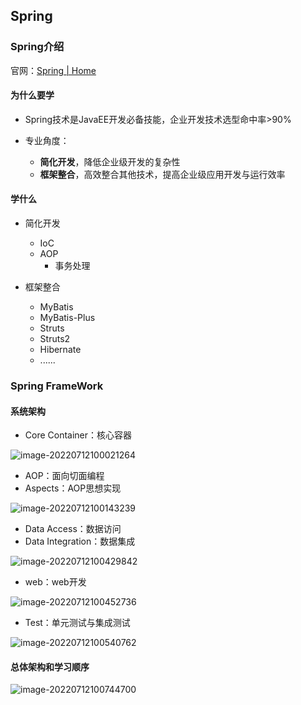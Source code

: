 ## Spring

### Spring介绍

官网：[Spring | Home](https://spring.io/)

#### 为什么要学

* Spring技术是JavaEE开发必备技能，企业开发技术选型命中率>90%

* 专业角度：
  * **简化开发**，降低企业级开发的复杂性
  * **框架整合**，高效整合其他技术，提高企业级应用开发与运行效率

#### 学什么

* 简化开发
  * IoC
  * AOP
    * 事务处理

* 框架整合
  * MyBatis
  * MyBatis-Plus
  * Struts
  * Struts2
  * Hibernate
  * ......

### Spring FrameWork

#### 系统架构

* Core Container：核心容器

![image-20220712100021264](F:\code\Project\MD\Java\SSM\Spring\asserts\core_conrainer.png)

* AOP：面向切面编程
* Aspects：AOP思想实现

![image-20220712100143239](F:\code\Project\MD\Java\SSM\Spring\asserts\aop_aspects.png)

* Data Access：数据访问
* Data Integration：数据集成

![image-20220712100429842](F:\code\Project\MD\Java\SSM\Spring\asserts\access_integration.png)

* web：web开发

![image-20220712100452736](F:\code\Project\MD\Java\SSM\Spring\asserts\web_web.png)

* Test：单元测试与集成测试

![image-20220712100540762](F:\code\Project\MD\Java\SSM\Spring\asserts\test.png)

#### 总体架构和学习顺序

![image-20220712100744700](F:\code\Project\MD\Java\SSM\Spring\asserts\study_seq.png)
